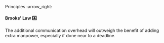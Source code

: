 <link rel="stylesheet" href="{{baseUrl}}/css/textbook.css">

<div class="website-content">

<div id="path">Principles :arrow_right: </div>

<div id="title">

#### Brooks' Law :four:

</div>

<div id="body">

<tip-box type="primary">

<include src="../../common/definitions.md#def-brooks-law" />

</tip-box>

The additional communication overhead will outweigh the benefit of adding extra manpower, especially if done near to a deadline.

</div>

<div id="extras">

<include src="exercises.md" />

</div>

</div>
